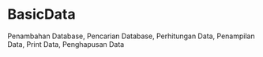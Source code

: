 # BasicData
Penambahan Database, Pencarian Database, Perhitungan Data, Penampilan Data, Print Data, Penghapusan Data
